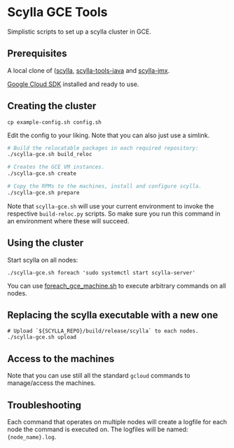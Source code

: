 # Scylla GCE Tools

Simplistic scripts to set up a scylla cluster in GCE.


## Prerequisites

A local clone of ([scylla](https://github.com/scylladb/scylla.git),
[scylla-tools-java](https://github.com/scylladb/scylla-tools-java.git) and
[scylla-jmx](https://github.com/scylladb/scylla-jmx.git).

[Google Cloud SDK](https://cloud.google.com/sdk/) installed and ready to use.

## Creating the cluster

```
cp example-config.sh config.sh
```

Edit the config to your liking. Note that you can also just use a
simlink.

```sh
# Build the relocatable packages in each required repository:
./scylla-gce.sh build_reloc

# Creates the GCE VM instances.
./scylla-gce.sh create

# Copy the RPMs to the machines, install and configure scylla.
./scylla-gce.sh prepare
```

Note that `scylla-gce.sh` will use your current environment to invoke
the respective `build-reloc.py` scripts. So make sure you run this
command in an environment where these will succeed.

## Using the cluster

Start scylla on all nodes:

```
./scylla-gce.sh foreach 'sudo systemctl start scylla-server'
```

You can use [foreach_gce_machine.sh](./foreach_gce_machine.sh) to execute
arbitrary commands on all nodes.

## Replacing the scylla executable with a new one

```
# Upload `${SCYLLA_REPO}/build/release/scylla` to each nodes.
./scylla-gce.sh upload
```

## Access to the machines

Note that you can use still all the standard `gcloud` commands to manage/access the machines.

## Troubleshooting

Each command that operates on multiple nodes will create a logfile for
each node the command is executed on. The logfiles will be named:
`{node_name}.log`.
